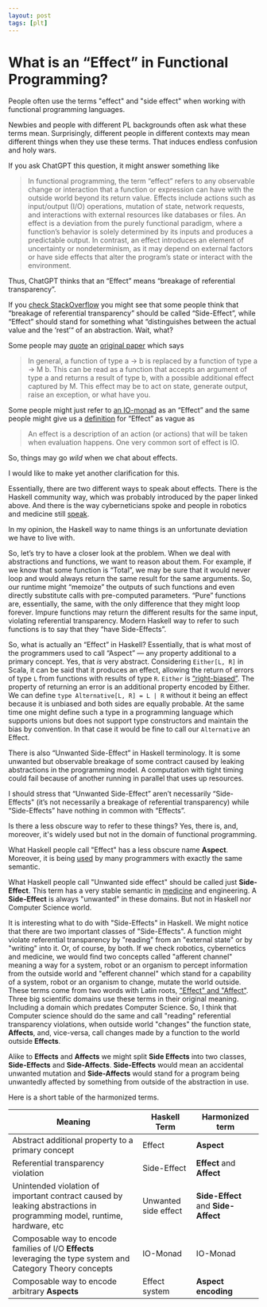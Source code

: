 ```yaml
---
layout: post
tags: [plt]
---
```


What is an “Effect” in Functional Programming?
==============================================

People often use the terms "effect" and "side effect" when working with functional programming languages.

Newbies and people with different PL backgrounds often ask what these terms mean. Surprisingly, different people in different contexts may mean different things when they use these terms. That induces endless confusion and holy wars.

If you ask ChatGPT this question, it might answer something like

> In functional programming, the term “effect” refers to any observable change or interaction that a function or expression can have with the outside world beyond its return value. Effects include actions such as input/output (I/O) operations, mutation of state, network requests, and interactions with external resources like databases or files. An effect is a deviation from the purely functional paradigm, where a function’s behavior is solely determined by its inputs and produces a predictable output. In contrast, an effect introduces an element of uncertainty or nondeterminism, as it may depend on external factors or have side effects that alter the program’s state or interact with the environment.

Thus, ChatGPT thinks that an “Effect” means “breakage of referential transparency”.

If you [check StackOverflow](https://stackoverflow.com/a/33398273) you might see that some people think that “breakage of referential transparency” should be called “Side-Effect”, while “Effect” should stand for something what “distinguishes between the actual value and the ‘rest’“ of an abstraction. Wait, what?

Some people may [quote](https://stackoverflow.com/a/49132391) an [original paper](http://homepages.inf.ed.ac.uk/wadler/topics/monads.html) which says

> In general, a function of type a → b is replaced by a function of type a → M b. This can be read as a function that accepts an argument of type a and returns a result of type b, with a possible additional effect captured by M. This effect may be to act on state, generate output, raise an exception, or what have you.

Some people might just refer to [an IO-monad](https://typelevel.org/cats-effect/docs/getting-started) as an “Effect” and the same people might give us a [definition](https://typelevel.org/cats-effect/docs/concepts#effects) for “Effect” as vague as

> An effect is a description of an action (or actions) that will be taken when evaluation happens. One very common sort of effect is IO.

So, things may go *wild* when we chat about effects.

I would like to make yet another clarification for this.

Essentially, there are two different ways to speak about effects. There is the Haskell community way, which was probably introduced by the paper linked above. And there is the way cyberneticians spoke and people in robotics and medicine still [speak](https://pubmed.ncbi.nlm.nih.gov/17149592/).

In my opinion, the Haskell way to name things is an unfortunate deviation we have to live with.

So, let’s try to have a closer look at the problem. When we deal with abstractions and functions, we want to reason about them. For example, if we know that some function is “Total”, we may be sure that it would never loop and would always return the same result for the same arguments. So, our runtime might “memoize” the outputs of such functions and even directly substitute calls with pre-computed parameters. “Pure” functions are, essentially, the same, with the only difference that they might loop forever. Impure functions may return the different results for the same input, violating referential transparency. Modern Haskell way to refer to such functions is to say that they “have Side-Effects”.

So, what is actually an “Effect” in Haskell? Essentially, that is what most of the programmers used to call “Aspect” — any property additional to a primary concept. Yes, that *is* very abstract. Considering `Either[L, R]` in Scala, it can be said that it produces an effect, allowing the return of errors of type `L` from functions with results of type `R`. `Either` is [“right-biased”](https://www.scala-lang.org/api/2.12.7/scala/util/Either.html). The property of returning an error is an additional property encoded by Either. We can define `type Alternative[L, R] = L | R` without it being an effect because it is unbiased and both sides are equally probable. At the same time one might define such a type in a programming language which supports unions but does not support type constructors and maintain the bias by convention. In that case it would be fine to call our `Alternative` an Effect.

There is also “Unwanted Side-Effect” in Haskell terminology. It is some unwanted but observable breakage of some contract caused by leaking abstractions in the programming model. A computation with tight timing could fail because of another running in parallel that uses up resources.

I should stress that “Unwanted Side-Effect” aren’t necessarily “Side-Effects" (it’s not necessarily a breakage of referential transparency) while “Side-Effects” have nothing in common with “Effects”.

Is there a less obscure way to refer to these things? Yes, there is, and, moreover, it's widely used but not in the domain of functional programming.

What Haskell people call "Effect" has a less obscure name **Aspect**. Moreover, it is being [used](https://en.wikipedia.org/wiki/Aspect-oriented_programming) by many programmers with exactly the same semantic.

What Haskell people call "Unwanted side effect" should be called just **Side-Effect**.  This term has a very stable semantic in [medicine](https://en.wikipedia.org/wiki/Side_effect) and engineering. A **Side-Effect** is always "unwanted" in these domains. But not in Haskell nor Computer Science world.

It is interesting what to do with "Side-Effects" in Haskell. We might notice that there are two important classes of "Side-Effects". A function might violate referential transparency by "reading" from an "external state" or by "writing" into it. Or, of course, by both. If we check robotics, cybernetics and medicine, we would find two concepts called "afferent channel" meaning a way for a system, robot or an organism to percept information from the outside world and "efferent channel" which stand for a capability of a system, robot or an organism to change, mutate the world outside. These terms come from two words with Latin roots, ["Effect" and "Affect"](https://www.merriam-webster.com/words-at-play/affect-vs-effect-usage-difference). Three big scientific domains use these terms in their original meaning. Including a domain which predates Computer Science. So, I think that Computer science should do the same and call "reading" referential transparency violations, when outside world "changes" the function state, **Affects**, and, vice-versa, call changes made by a function to the world outside **Effects**.

Alike to **Effects** and **Affects** we might split **Side Effects** into two classes, **Side-Effects** and **Side-Affects**. **Side-Effects** would mean an accidental unwanted mutation and **Side-Affects** would stand for a program being unwantedly affected by something from outside of the abstraction in use.

Here is a short table of the harmonized terms.


|  Meaning | Haskell Term | Harmonized term |
| -------- | ------------ | --------------- |
| Abstract additional property to a primary concept | Effect | **Aspect** |
| Referential transparency violation | Side-Effect | **Effect** and **Affect** |
| Unintended violation of important contract caused by leaking abstractions in programming model, runtime, hardware, etc | Unwanted side effect | **Side-Effect** and **Side-Affect** |
| Composable way to encode families of I/O **Effects** leveraging the type system and Category Theory concepts | IO-Monad | IO-Monad |
| Composable way to encode arbitrary **Aspects** | Effect system | **Aspect encoding** |
